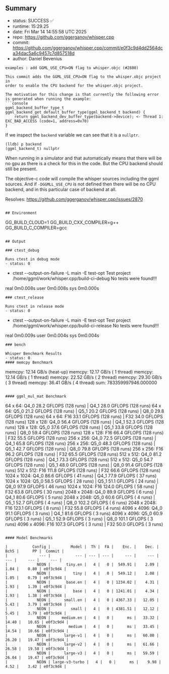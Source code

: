 ## Summary

- status:  SUCCESS ✅
- runtime: 15:29.25
- date:    Fri Mar 14 14:55:58 UTC 2025
- repo:    https://github.com/ggerganov/whisper.cpp
- commit:  https://github.com/ggerganov/whisper.cpp/commit/e0f3c9d4dd2564dca34dac5a6c9457c7d857518d
- author:  Daniel Bevenius
```
examples : add GGML_USE_CPU=ON flag to whisper.objc (#2880)

This commit adds the GGML_USE_CPU=ON flag to the whisper.objc project in
order to enable the CPU backend for the whisper.objc project.

The motivation for this change is that currently the following error
is generated when running the example:
```console
ggml_backend_buffer_type_t ggml_backend_get_default_buffer_type(ggml_backend_t backend) {
    return ggml_backend_dev_buffer_type(backend->device); <- Thread 1: EXC_BAD_ACCESS (code=1, address=0x70)
}
```
If we inspect the `backend` variable we can see that it is a `nullptr`.
```console
(lldb) p backend
(ggml_backend_t) nullptr
```
When running in a simulator and that automatically means that there will
be no gpu as there is a check for this in the code. But the CPU backend
should still be present.

The objective-c code will compile the whisper sources including the ggml
sources. And if `-DGGMLL_USE_CPU` is not defined then there will be no
CPU backend, and in this particular case of backend at all.

Resolves: https://github.com/ggerganov/whisper.cpp/issues/2870
```

## Environment

```
GG_BUILD_CLOUD=1
GG_BUILD_CXX_COMPILER=g++
GG_BUILD_C_COMPILER=gcc
```

## Output

### ctest_debug

Runs ctest in debug mode
- status: 0
```
+ ctest --output-on-failure -L main -E test-opt
Test project /home/ggml/work/whisper.cpp/build-ci-debug
No tests were found!!!

real	0m0.008s
user	0m0.008s
sys	0m0.000s
```
### ctest_release

Runs ctest in release mode
- status: 0
```
+ ctest --output-on-failure -L main -E test-opt
Test project /home/ggml/work/whisper.cpp/build-ci-release
No tests were found!!!

real	0m0.009s
user	0m0.004s
sys	0m0.004s
```
### bench

Whisper Benchmark Results
- status: 0
#### memcpy Benchmark

```
memcpy:   12.14 GB/s (heat-up)
memcpy:   12.17 GB/s ( 1 thread)
memcpy:   12.14 GB/s ( 1 thread)
memcpy:   22.52 GB/s ( 2 thread)
memcpy:   29.30 GB/s ( 3 thread)
memcpy:   36.41 GB/s ( 4 thread)
sum:    783359997946.000000
```

#### ggml_mul_mat Benchmark

```
  64 x   64: Q4_0    28.2 GFLOPS (128 runs) | Q4_1    28.0 GFLOPS (128 runs)
  64 x   64: Q5_0    21.2 GFLOPS (128 runs) | Q5_1    20.2 GFLOPS (128 runs) | Q8_0    29.8 GFLOPS (128 runs)
  64 x   64: F16     33.1 GFLOPS (128 runs) | F32     34.0 GFLOPS (128 runs)
 128 x  128: Q4_0    56.4 GFLOPS (128 runs) | Q4_1    52.3 GFLOPS (128 runs)
 128 x  128: Q5_0    37.6 GFLOPS (128 runs) | Q5_1    33.8 GFLOPS (128 runs) | Q8_0    59.4 GFLOPS (128 runs)
 128 x  128: F16     66.4 GFLOPS (128 runs) | F32     55.5 GFLOPS (128 runs)
 256 x  256: Q4_0    72.5 GFLOPS (128 runs) | Q4_1    65.8 GFLOPS (128 runs)
 256 x  256: Q5_0    48.3 GFLOPS (128 runs) | Q5_1    42.7 GFLOPS (128 runs) | Q8_0    79.8 GFLOPS (128 runs)
 256 x  256: F16     96.2 GFLOPS (128 runs) | F32     65.5 GFLOPS (128 runs)
 512 x  512: Q4_0    81.2 GFLOPS (128 runs) | Q4_1    73.3 GFLOPS (128 runs)
 512 x  512: Q5_0    54.7 GFLOPS (128 runs) | Q5_1    48.0 GFLOPS (128 runs) | Q8_0    91.4 GFLOPS (128 runs)
 512 x  512: F16    111.8 GFLOPS (128 runs) | F32     66.6 GFLOPS (128 runs)
1024 x 1024: Q4_0    86.6 GFLOPS ( 41 runs) | Q4_1    77.9 GFLOPS ( 37 runs)
1024 x 1024: Q5_0    58.5 GFLOPS ( 28 runs) | Q5_1    51.1 GFLOPS ( 24 runs) | Q8_0    97.9 GFLOPS ( 46 runs)
1024 x 1024: F16    124.0 GFLOPS ( 58 runs) | F32     63.8 GFLOPS ( 30 runs)
2048 x 2048: Q4_0    89.9 GFLOPS (  6 runs) | Q4_1    80.6 GFLOPS (  5 runs)
2048 x 2048: Q5_0    60.6 GFLOPS (  4 runs) | Q5_1    52.7 GFLOPS (  4 runs) | Q8_0   102.2 GFLOPS (  6 runs)
2048 x 2048: F16    123.1 GFLOPS (  8 runs) | F32     55.8 GFLOPS (  4 runs)
4096 x 4096: Q4_0    91.1 GFLOPS (  3 runs) | Q4_1    81.6 GFLOPS (  3 runs)
4096 x 4096: Q5_0    60.9 GFLOPS (  3 runs) | Q5_1    52.9 GFLOPS (  3 runs) | Q8_0   101.1 GFLOPS (  3 runs)
4096 x 4096: F16    107.3 GFLOPS (  3 runs) | F32     50.0 GFLOPS (  3 runs)
```

#### Model Benchmarks

|           Config |         Model |  Th |  FA |    Enc. |    Dec. |    Bch5 |      PP |  Commit |
|              --- |           --- | --- | --- |     --- |     --- |     --- |     --- |     --- |
|             NEON |       tiny.en |   4 |   0 |  549.91 |    2.09 |    1.04 |    0.80 | e0f3c9d4 |
|             NEON |          tiny |   4 |   0 |  549.12 |    2.08 |    1.05 |    0.79 | e0f3c9d4 |
|             NEON |       base.en |   4 |   0 | 1234.02 |    4.31 |    1.93 |    1.39 | e0f3c9d4 |
|             NEON |          base |   4 |   0 | 1241.01 |    4.34 |    1.93 |    1.38 | e0f3c9d4 |
|             NEON |      small.en |   4 |   0 | 4367.33 |   12.05 |    5.43 |    3.79 | e0f3c9d4 |
|             NEON |         small |   4 |   0 | 4381.51 |   12.12 |    5.45 |    3.79 | e0f3c9d4 |
|             NEON |     medium.en |   4 |   0 |      ms |   33.32 |   14.40 |   10.65 | e0f3c9d4 |
|             NEON |        medium |   4 |   0 |      ms |   33.45 |   14.54 |   10.66 | e0f3c9d4 |
|             NEON |      large-v1 |   4 |   0 |      ms |   60.00 |   26.20 |   19.47 | e0f3c9d4 |
|             NEON |      large-v2 |   4 |   0 |      ms |   61.66 |   26.58 |   19.58 | e0f3c9d4 |
|             NEON |      large-v3 |   4 |   0 |      ms |   59.59 |   26.04 |   19.47 | e0f3c9d4 |
|             NEON | large-v3-turbo |   4 |   0 |      ms |    9.98 |    4.52 |    3.42 | e0f3c9d4 |

